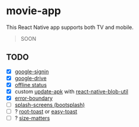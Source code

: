 # movie-app

This React Native app supports both TV and mobile.

> SOON

## TODO

- [x] [google-signin](https://www.npmjs.com/package/@react-native-google-signin/google-signin)
- [x] [google-drive](https://npmjs.com/package/@robinbobin/react-native-google-drive-api-wrapper)
- [x] [offline status](https://github.com/rgommezz/react-native-offline#integration-with-redux)
- [x] custom [update-apk](https://www.npmjs.com/package/rn-update-apk) with [react-native-blob-util](https://github.com/RonRadtke/react-native-blob-util)
- [x] [error-boundary](https://react-native-error-boundary.js.org)
- [ ] [splash-screens (bootsplash)](https://github.com/zoontek/react-native-bootsplash)
- [ ] ? [root-toast](https://github.com/magicismight/react-native-root-toast) or [easy-toast](https://github.com/crazycodeboy/react-native-easy-toast)
- [ ] ? [size-matters](https://github.com/nirsky/react-native-size-matters)
